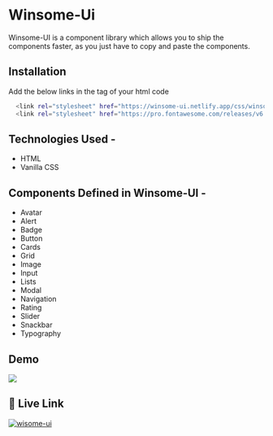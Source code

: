 # Winsome-Ui

Winsome-UI is a component library which allows you to ship the components faster, as you just have to copy and paste the components.

## Installation

Add the below links in the <head> tag of your html code

```bash
  <link rel="stylesheet" href="https://winsome-ui.netlify.app/css/winsome.css" />
  <link rel="stylesheet" href="https://pro.fontawesome.com/releases/v6.0.0-beta3/css/all.css" />
```

## Technologies Used -

- HTML
- Vanilla CSS

## Components Defined in Winsome-UI -

- Avatar
- Alert
- Badge
- Button
- Cards
- Grid
- Image
- Input
- Lists
- Modal
- Navigation
- Rating
- Slider
- Snackbar
- Typography

## Demo

![](https://github.com/AnjaliDeshwani/winsome-ui/blob/dev/assets/CL-demo.gif)

## 🔗 Live Link

[![wisome-ui](https://img.shields.io/badge/wisome-ui?style=for-the-badge&logo=ko-fi&logoColor=white)](https://winsome-ui.netlify.app/index.html)

